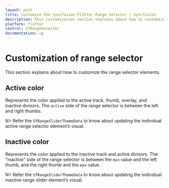 ```yaml
---
layout: post
title: Customize the Syncfusion Flutter Range Selector | Syncfusion
description: This customization section explains about how to customize the range selector features for flutter platform
platform: flutter
control: SfRangeSelector
documentation: ug
---
```


# Customization of range selector
This section explains about how to customize the range selector elements.

## Active color

Represents the color applied to the active track, thumb, overlay, and inactive divisors. The `active` side of the range selector is between the left and right thumbs.

N> Refer the `SfRangeSliderThemeData` to know about updating the individual active range selector element’s visual.

## Inactive color

Represents the color applied to the inactive track and active divisors. The "inactive" side of the range selector is between the `min` value and the left thumb, and the right thumb and the `max` value.

N> Refer the `SfRangeSliderThemeData` to know about updating the individual inactive range slider element’s visual.
